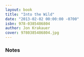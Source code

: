 ```yaml
---
layout: book
title: "Into the Wild"
date: "2013-02-02 00:00:00 -0700"
isbn: 978-0385486804
author: Jon Krakauer
cover: 9780385486804.jpg
---
```


### Notes


